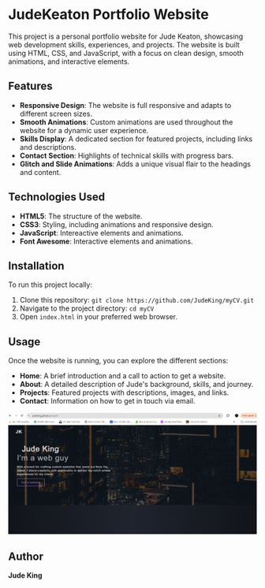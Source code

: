 # JudeKeaton Portfolio Website

This project is a personal portfolio website for Jude Keaton, showcasing web development skills, experiences, and projects. The website is built using HTML, CSS, and JavaScript, with a focus on clean design, smooth animations, and interactive elements.


## Features

* **Responsive Design**: The website is full responsive and adapts to different screen sizes.
* **Smooth Animations**: Custom animations are used throughout the website for a dynamic user experience.
* **Skills Display**: A dedicated section for featured projects, including links and descriptions.
* **Contact Section**: Highlights of technical skills with progress bars.
* **Glitch and Slide Animations**: Adds a unique visual flair to the headings and content.


## Technologies Used
* **HTML5**: The structure of the website.
* **CSS3**: Styling, including animations and responsive design.
* **JavaScript**: Intereactive elements and animations.
* **Font Awesome**: Interactive elements and animations.


## Installation
To run this project locally:
1. Clone this repository:
`git clone https://github.com/JudeKing/myCV.git`
2. Navigate to the project directory:
`cd myCV`
3. Open `index.html` in your preferred web browser.


## Usage
Once the website is running, you can explore the different sections:
* **Home**: A brief introduction and a call to action to get a website.
* **About**: A detailed description of Jude's background, skills, and journey.
* **Projects**: Featured projects with descriptions, images, and links.
* **Contact**: Information on how to get in touch via email.

![Screenshot of the main navigation](images/myCV-screenshot.png)

## Author
**Jude King**
